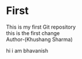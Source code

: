 # First
This is my first Git repository
<br />
this is the first change 
<br />
Author-(Khushang Sharma)

hi i am bhavanish

